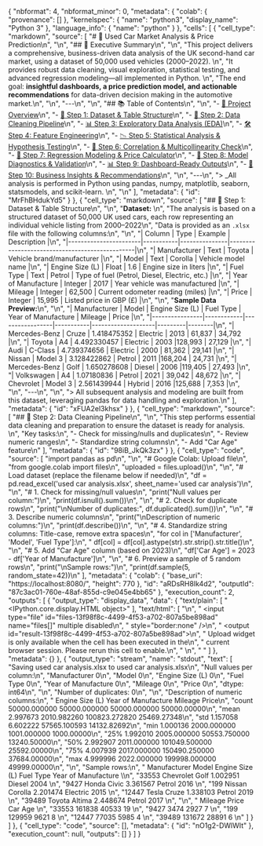 {
  "nbformat": 4,
  "nbformat_minor": 0,
  "metadata": {
    "colab": {
      "provenance": []
    },
    "kernelspec": {
      "name": "python3",
      "display_name": "Python 3"
    },
    "language_info": {
      "name": "python"
    }
  },
  "cells": [
    {
      "cell_type": "markdown",
      "source": [
        "# 🚗 Used Car Market Analysis & Price Prediction\n",
        "\n",
        "## 📄 Executive Summary\n",
        "\n",
        "This project delivers a comprehensive, business-driven data analysis of the UK second-hand car market, using a dataset of 50,000 used vehicles (2000–2022).  \n",
        "It provides robust data cleaning, visual exploration, statistical testing, and advanced regression modeling—all implemented in Python.  \n",
        "The end goal: **insightful dashboards, a price prediction model, and actionable recommendations** for data-driven decision making in the automotive market.\n",
        "\n",
        "---\n",
        "\n",
        "## 📚 Table of Contents\n",
        "\n",
        "- [🔖 Project Overview](#project-overview)\n",
        "- [📂 Step 1: Dataset & Table Structure](#step-1-dataset--table-structure)\n",
        "- [🧹 Step 2: Data Cleaning Pipeline](#step-2-data-cleaning-pipeline)\n",
        "- [📊 Step 3: Exploratory Data Analysis (EDA)](#step-3-exploratory-data-analysis-eda)\n",
        "- [🛠️ Step 4: Feature Engineering](#step-4-feature-engineering)\n",
        "- [📉 Step 5: Statistical Analysis & Hypothesis Testing](#step-5-statistical-analysis--hypothesis-testing)\n",
        "- [🔗 Step 6: Correlation & Multicollinearity Check](#step-6-correlation--multicollinearity-check)\n",
        "- [🤖 Step 7: Regression Modeling & Price Calculator](#step-7-regression-modeling--price-calculator)\n",
        "- [🧪 Step 8: Model Diagnostics & Validation](#step-8-model-diagnostics--validation)\n",
        "- [📊 Step 9: Dashboard-Ready Outputs](#step-9-dashboard-ready-outputs)\n",
        "- [📝 Step 10: Business Insights & Recommendations](#step-10-business-insights--recommendations)\n",
        "\n",
        "---\n",
        "> _All analysis is performed in Python using pandas, numpy, matplotlib, seaborn, statsmodels, and scikit-learn.  \n",
        "\n"
      ],
      "metadata": {
        "id": "MrFhBHdukYd5"
      }
    },
    {
      "cell_type": "markdown",
      "source": [
        "## 📂 Step 1: Dataset & Table Structure\n",
        "\n",
        "**Dataset:**  \n",
        "The analysis is based on a structured dataset of 50,000 UK used cars, each row representing an individual vehicle listing from 2000–2022\n",
        "Data is provided as an `.xlsx` file with the following columns:\n",
        "\n",
        "| Column                | Type      | Example        | Description                                    |\n",
        "|-----------------------|-----------|---------------|------------------------------------------------|\n",
        "| Manufacturer          | Text      | Toyota        | Vehicle brand/manufacturer                     |\n",
        "| Model                 | Text      | Corolla       | Vehicle model name                             |\n",
        "| Engine Size (L)       | Float     | 1.6           | Engine size in liters                          |\n",
        "| Fuel Type             | Text      | Petrol        | Type of fuel (Petrol, Diesel, Electric, etc.)   |\n",
        "| Year of Manufacture   | Integer   | 2017          | Year vehicle was manufactured                  |\n",
        "| Mileage               | Integer   | 62,500        | Current odometer reading (miles)               |\n",
        "| Price                 | Integer   | 15,995        | Listed price in GBP (£)                        |\n",
        "\n",
        "**Sample Data Preview:**\n",
        "\n",
        "| Manufacturer   | Model      | Engine Size (L) | Fuel Type | Year of Manufacture | Mileage | Price  |\n",
        "|----------------|------------|-----------------|-----------|--------------------|---------|--------|\n",
        "| Mercedes-Benz  | Cruze      | 1.418475352     | Electric  | 2013               | 61,837  | 34,792 |\n",
        "| Toyota         | A4         | 4.492330457     | Electric  | 2003               |128,993  | 27,129 |\n",
        "| Audi           | C-Class    | 4.739374656     | Electric  | 2000               | 81,362  | 29,141 |\n",
        "| Nissan         | Model 3    | 3.128422862     | Petrol    | 2011               |168,204  | 24,731 |\n",
        "| Mercedes-Benz  | Golf       | 1.650278608     | Diesel    | 2006               |119,405  | 27,493 |\n",
        "| Volkswagen     | A4         | 1.07180836      | Petrol    | 2021               | 39,042  | 48,672 |\n",
        "| Chevrolet      | Model 3    | 2.561439944     | Hybrid    | 2016               |125,688  | 7,353  |\n",
        "\n",
        "---\n",
        "\n",
        "> All subsequent analysis and modeling are built from this dataset, leveraging pandas for data handling and exploration.\n"
      ],
      "metadata": {
        "id": "xFUA2el3khsx"
      }
    },
    {
      "cell_type": "markdown",
      "source": [
        "## 🧹 Step 2: Data Cleaning Pipeline\n",
        "\n",
        "This step performs essential data cleaning and preparation to ensure the dataset is ready for analysis.  \n",
        "Key tasks:\n",
        "- Check for missing/nulls and duplicates\n",
        "- Review numeric ranges\n",
        "- Standardize string columns\n",
        "- Add \"Car Age\" feature\n"
      ],
      "metadata": {
        "id": "98iB_JkQk3zx"
      }
    },
    {
      "cell_type": "code",
      "source": [
        "import pandas as pd\n",
        "\n",
        "# Google Colab: Upload file\n",
        "from google.colab import files\n",
        "uploaded = files.upload()\n",
        "\n",
        "# Load dataset (replace the filename below if needed)\n",
        "df = pd.read_excel('used car analysis.xlsx', sheet_name='used car analysis')\n",
        "\n",
        "# 1. Check for missing/null values\n",
        "print(\"Null values per column:\")\n",
        "print(df.isnull().sum())\n",
        "\n",
        "# 2. Check for duplicate rows\n",
        "print(\"\\nNumber of duplicates:\", df.duplicated().sum())\n",
        "\n",
        "# 3. Describe numeric columns\n",
        "print(\"\\nDescription of numeric columns:\")\n",
        "print(df.describe())\n",
        "\n",
        "# 4. Standardize string columns: Title-case, remove extra spaces\n",
        "for col in ['Manufacturer', 'Model', 'Fuel Type']:\n",
        "    df[col] = df[col].astype(str).str.strip().str.title()\n",
        "\n",
        "# 5. Add \"Car Age\" column (based on 2023)\n",
        "df['Car Age'] = 2023 - df['Year of Manufacture']\n",
        "\n",
        "# 6. Preview a sample of 5 random rows\n",
        "print(\"\\nSample rows:\")\n",
        "print(df.sample(5, random_state=42))\n"
      ],
      "metadata": {
        "colab": {
          "base_uri": "https://localhost:8080/",
          "height": 770
        },
        "id": "aRDsRH8Ik4d2",
        "outputId": "87c3ac01-760e-48af-855d-c9e045e4bb65"
      },
      "execution_count": 2,
      "outputs": [
        {
          "output_type": "display_data",
          "data": {
            "text/plain": [
              "<IPython.core.display.HTML object>"
            ],
            "text/html": [
              "\n",
              "     <input type=\"file\" id=\"files-13f98f8c-4499-4f53-a702-807a5be898ad\" name=\"files[]\" multiple disabled\n",
              "        style=\"border:none\" />\n",
              "     <output id=\"result-13f98f8c-4499-4f53-a702-807a5be898ad\">\n",
              "      Upload widget is only available when the cell has been executed in the\n",
              "      current browser session. Please rerun this cell to enable.\n",
              "      </output>\n",
              "      <script>// Copyright 2017 Google LLC\n",
              "//\n",
              "// Licensed under the Apache License, Version 2.0 (the \"License\");\n",
              "// you may not use this file except in compliance with the License.\n",
              "// You may obtain a copy of the License at\n",
              "//\n",
              "//      http://www.apache.org/licenses/LICENSE-2.0\n",
              "//\n",
              "// Unless required by applicable law or agreed to in writing, software\n",
              "// distributed under the License is distributed on an \"AS IS\" BASIS,\n",
              "// WITHOUT WARRANTIES OR CONDITIONS OF ANY KIND, either express or implied.\n",
              "// See the License for the specific language governing permissions and\n",
              "// limitations under the License.\n",
              "\n",
              "/**\n",
              " * @fileoverview Helpers for google.colab Python module.\n",
              " */\n",
              "(function(scope) {\n",
              "function span(text, styleAttributes = {}) {\n",
              "  const element = document.createElement('span');\n",
              "  element.textContent = text;\n",
              "  for (const key of Object.keys(styleAttributes)) {\n",
              "    element.style[key] = styleAttributes[key];\n",
              "  }\n",
              "  return element;\n",
              "}\n",
              "\n",
              "// Max number of bytes which will be uploaded at a time.\n",
              "const MAX_PAYLOAD_SIZE = 100 * 1024;\n",
              "\n",
              "function _uploadFiles(inputId, outputId) {\n",
              "  const steps = uploadFilesStep(inputId, outputId);\n",
              "  const outputElement = document.getElementById(outputId);\n",
              "  // Cache steps on the outputElement to make it available for the next call\n",
              "  // to uploadFilesContinue from Python.\n",
              "  outputElement.steps = steps;\n",
              "\n",
              "  return _uploadFilesContinue(outputId);\n",
              "}\n",
              "\n",
              "// This is roughly an async generator (not supported in the browser yet),\n",
              "// where there are multiple asynchronous steps and the Python side is going\n",
              "// to poll for completion of each step.\n",
              "// This uses a Promise to block the python side on completion of each step,\n",
              "// then passes the result of the previous step as the input to the next step.\n",
              "function _uploadFilesContinue(outputId) {\n",
              "  const outputElement = document.getElementById(outputId);\n",
              "  const steps = outputElement.steps;\n",
              "\n",
              "  const next = steps.next(outputElement.lastPromiseValue);\n",
              "  return Promise.resolve(next.value.promise).then((value) => {\n",
              "    // Cache the last promise value to make it available to the next\n",
              "    // step of the generator.\n",
              "    outputElement.lastPromiseValue = value;\n",
              "    return next.value.response;\n",
              "  });\n",
              "}\n",
              "\n",
              "/**\n",
              " * Generator function which is called between each async step of the upload\n",
              " * process.\n",
              " * @param {string} inputId Element ID of the input file picker element.\n",
              " * @param {string} outputId Element ID of the output display.\n",
              " * @return {!Iterable<!Object>} Iterable of next steps.\n",
              " */\n",
              "function* uploadFilesStep(inputId, outputId) {\n",
              "  const inputElement = document.getElementById(inputId);\n",
              "  inputElement.disabled = false;\n",
              "\n",
              "  const outputElement = document.getElementById(outputId);\n",
              "  outputElement.innerHTML = '';\n",
              "\n",
              "  const pickedPromise = new Promise((resolve) => {\n",
              "    inputElement.addEventListener('change', (e) => {\n",
              "      resolve(e.target.files);\n",
              "    });\n",
              "  });\n",
              "\n",
              "  const cancel = document.createElement('button');\n",
              "  inputElement.parentElement.appendChild(cancel);\n",
              "  cancel.textContent = 'Cancel upload';\n",
              "  const cancelPromise = new Promise((resolve) => {\n",
              "    cancel.onclick = () => {\n",
              "      resolve(null);\n",
              "    };\n",
              "  });\n",
              "\n",
              "  // Wait for the user to pick the files.\n",
              "  const files = yield {\n",
              "    promise: Promise.race([pickedPromise, cancelPromise]),\n",
              "    response: {\n",
              "      action: 'starting',\n",
              "    }\n",
              "  };\n",
              "\n",
              "  cancel.remove();\n",
              "\n",
              "  // Disable the input element since further picks are not allowed.\n",
              "  inputElement.disabled = true;\n",
              "\n",
              "  if (!files) {\n",
              "    return {\n",
              "      response: {\n",
              "        action: 'complete',\n",
              "      }\n",
              "    };\n",
              "  }\n",
              "\n",
              "  for (const file of files) {\n",
              "    const li = document.createElement('li');\n",
              "    li.append(span(file.name, {fontWeight: 'bold'}));\n",
              "    li.append(span(\n",
              "        `(${file.type || 'n/a'}) - ${file.size} bytes, ` +\n",
              "        `last modified: ${\n",
              "            file.lastModifiedDate ? file.lastModifiedDate.toLocaleDateString() :\n",
              "                                    'n/a'} - `));\n",
              "    const percent = span('0% done');\n",
              "    li.appendChild(percent);\n",
              "\n",
              "    outputElement.appendChild(li);\n",
              "\n",
              "    const fileDataPromise = new Promise((resolve) => {\n",
              "      const reader = new FileReader();\n",
              "      reader.onload = (e) => {\n",
              "        resolve(e.target.result);\n",
              "      };\n",
              "      reader.readAsArrayBuffer(file);\n",
              "    });\n",
              "    // Wait for the data to be ready.\n",
              "    let fileData = yield {\n",
              "      promise: fileDataPromise,\n",
              "      response: {\n",
              "        action: 'continue',\n",
              "      }\n",
              "    };\n",
              "\n",
              "    // Use a chunked sending to avoid message size limits. See b/62115660.\n",
              "    let position = 0;\n",
              "    do {\n",
              "      const length = Math.min(fileData.byteLength - position, MAX_PAYLOAD_SIZE);\n",
              "      const chunk = new Uint8Array(fileData, position, length);\n",
              "      position += length;\n",
              "\n",
              "      const base64 = btoa(String.fromCharCode.apply(null, chunk));\n",
              "      yield {\n",
              "        response: {\n",
              "          action: 'append',\n",
              "          file: file.name,\n",
              "          data: base64,\n",
              "        },\n",
              "      };\n",
              "\n",
              "      let percentDone = fileData.byteLength === 0 ?\n",
              "          100 :\n",
              "          Math.round((position / fileData.byteLength) * 100);\n",
              "      percent.textContent = `${percentDone}% done`;\n",
              "\n",
              "    } while (position < fileData.byteLength);\n",
              "  }\n",
              "\n",
              "  // All done.\n",
              "  yield {\n",
              "    response: {\n",
              "      action: 'complete',\n",
              "    }\n",
              "  };\n",
              "}\n",
              "\n",
              "scope.google = scope.google || {};\n",
              "scope.google.colab = scope.google.colab || {};\n",
              "scope.google.colab._files = {\n",
              "  _uploadFiles,\n",
              "  _uploadFilesContinue,\n",
              "};\n",
              "})(self);\n",
              "</script> "
            ]
          },
          "metadata": {}
        },
        {
          "output_type": "stream",
          "name": "stdout",
          "text": [
            "Saving used car analysis.xlsx to used car analysis.xlsx\n",
            "Null values per column:\n",
            "Manufacturer           0\n",
            "Model                  0\n",
            "Engine Size (L)        0\n",
            "Fuel Type              0\n",
            "Year of Manufacture    0\n",
            "Mileage                0\n",
            "Price                  0\n",
            "dtype: int64\n",
            "\n",
            "Number of duplicates: 0\n",
            "\n",
            "Description of numeric columns:\n",
            "       Engine Size (L)  Year of Manufacture        Mileage        Price\n",
            "count     50000.000000         50000.000000   50000.000000  50000.00000\n",
            "mean          2.997673          2010.982260  100823.272820  25469.27348\n",
            "std           1.157058             6.602222   57565.100593  14132.82692\n",
            "min           1.000136          2000.000000    1001.000000   1000.00000\n",
            "25%           1.992010          2005.000000   50553.750000  13240.50000\n",
            "50%           2.992907          2011.000000  101049.500000  25592.00000\n",
            "75%           4.007939          2017.000000  150490.250000  37684.00000\n",
            "max           4.999996          2022.000000  199998.000000  49999.00000\n",
            "\n",
            "Sample rows:\n",
            "      Manufacturer    Model  Engine Size (L) Fuel Type  Year of Manufacture  \\\n",
            "33553    Chevrolet     Golf         1.002951    Diesel                 2004   \n",
            "9427         Honda    Civic         3.361567    Petrol                 2016   \n",
            "199         Nissan  Corolla         2.201474  Electric                 2015   \n",
            "12447        Tesla    Cruze         1.338103    Petrol                 2019   \n",
            "39489       Toyota   Altima         2.448674    Petrol                 2017   \n",
            "\n",
            "       Mileage  Price  Car Age  \n",
            "33553   161838  40533       19  \n",
            "9427      3474   2927        7  \n",
            "199     129959   9621        8  \n",
            "12447    77035   5985        4  \n",
            "39489   131672  28891        6  \n"
          ]
        }
      ]
    },
    {
      "cell_type": "code",
      "source": [],
      "metadata": {
        "id": "nO1g2-DWlWIt"
      },
      "execution_count": null,
      "outputs": []
    }
  ]
}

